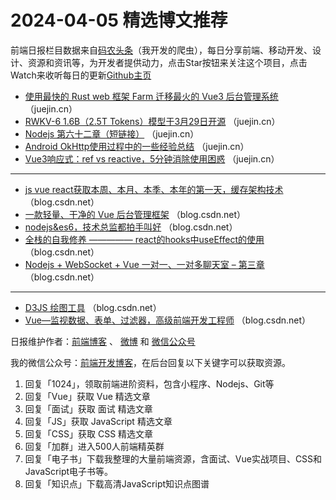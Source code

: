 # 2024-04-05 精选博文推荐

前端日报栏目数据来自[码农头条](http://toutiao.qdkfweb.cn/)（我开发的爬虫），每日分享前端、移动开发、设计、资源和资讯等，为开发者提供动力，点击Star按钮来关注这个项目，点击Watch来收听每日的更新[Github主页](https://github.com/kujian/frontendDaily)
* [使用最快的 Rust web 框架 Farm 迁移最火的 Vue3 后台管理系统](https://juejin.cn/post/7352837711339814963) （juejin.cn）
* [RWKV-6 1.6B（2.5T Tokens）模型于3月29日开源](https://juejin.cn/post/7353208973880557618) （juejin.cn）
* [Nodejs 第六十二章（短链接）](https://juejin.cn/post/7353073795081551911) （juejin.cn）
* [Android OkHttp使用过程中的一些经验总结](https://juejin.cn/post/7352079330371813430) （juejin.cn）
* [Vue3响应式：ref vs reactive，5分钟消除使用困惑](https://juejin.cn/post/7353087285467873299) （juejin.cn）

***
* [js vue react获取本周、本月、本季、本年的第一天，缓存架构技术](https://blog.csdn.net/2401_83946826/article/details/137362976) （blog.csdn.net）
* [一款轻量、干净的 Vue 后台管理框架](https://blog.csdn.net/weixin_37576193/article/details/137263730) （blog.csdn.net）
* [nodejs&amp;es6，技术总监都拍手叫好](https://blog.csdn.net/2401_84003839/article/details/137373213) （blog.csdn.net）
* [全栈的自我修养 ————— react的hooks中useEffect的使用](https://blog.csdn.net/2401_82752568/article/details/137383870) （blog.csdn.net）
* [Nodejs + WebSocket + Vue 一对一、一对多聊天室 &#8211; 第三章](https://blog.csdn.net/m0_59117112/article/details/137363704) （blog.csdn.net）

***
* [D3JS 绘图工具](https://blog.csdn.net/Turn_to_empty/article/details/137359480) （blog.csdn.net）
* [Vue&#8212;监视数据、表单、过滤器，高级前端开发工程师](https://blog.csdn.net/2401_84092778/article/details/137376565) （blog.csdn.net）

日报维护作者：[前端博客](https://qdkfweb.cn/) 、 [微博](http://weibo.com/kujian) 和 [微信公众号](https://open.weixin.qq.com/qr/code?username=caibaojian_com)

我的微信公众号：[前端开发博客](https://open.weixin.qq.com/qr/code?username=caibaojian_com)，在后台回复以下关键字可以获取资源。

1. 回复「1024」，领取前端进阶资料，包含小程序、Nodejs、Git等
2. 回复「Vue」获取 Vue 精选文章
3. 回复「面试」获取 面试 精选文章
4. 回复「JS」获取 JavaScript 精选文章
5. 回复「CSS」获取 CSS 精选文章
6. 回复「加群」进入500人前端精英群
7. 回复「电子书」下载我整理的大量前端资源，含面试、Vue实战项目、CSS和JavaScript电子书等。
8. 回复「知识点」下载高清JavaScript知识点图谱